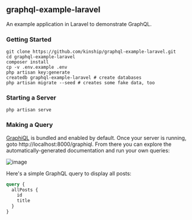 ## graphql-example-laravel

An example application in Laravel to demonstrate GraphQL.

### Getting Started

```
git clone https://github.com/kinship/graphql-example-laravel.git
cd graphql-example-laravel
composer install
cp -v .env.example .env
php artisan key:generate
createdb graphql-example-laravel # create databases
php artisan migrate --seed # creates some fake data, too
```

### Starting a Server

```
php artisan serve
```

### Making a Query

[GraphiQL](https://github.com/graphql/graphiql) is bundled and enabled by default. Once your server is running, goto http://localhost:8000/graphiql. From there you can explore the automatically-generated documentation and run your own queries:

![image](https://user-images.githubusercontent.com/100/45127931-ffaba200-b148-11e8-838e-5b7cd90cae2d.png)

Here's a simple GraphQL query to display all posts:

```graphql
query {
  allPosts {
    id
    title
  }
}
```
